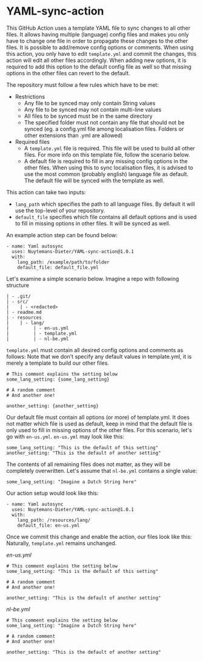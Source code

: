 # YAML-sync-action
This GitHub Action uses a template YAML file to sync changes to all other files.
It allows having multiple (language) config files and makes you only have to change one file in order to propagate these changes to the other files.
It is possible to add/remove config options or comments. When using this action, you only have to edit `template.yml` and commit the changes, this action will edit all other files accordingly. When adding new options, it is required to add this option to the default config file as well so that missing options in the other files can revert to the default. 

The repository must follow a few rules which have to be met:
- Restrictions
  - Any file to be synced may only contain String values
  - Any file to be synced may not contain multi-line values
  - All files to be synced must be in the same directory
  - The specified folder must not contain any file that should not be synced (eg. a config.yml file among localisation files. Folders or other extensions than .yml are allowed)
- Required files
  - A `template.yml` file is required. This file will be used to build all other files. For more info on this template file, follow the scenario below.
  - A default file is required to fill in any missing config options in the other files. When using this to sync localisation files, it is advised to use the most common (probably english) language file as default. The default file will be synced with the template as well. 

This action can take two inputs:
- `lang_path` which specifies the path to all language files. By default it will use the top-level of your repository.
- `default_file` specifies which file contains all default options and is used to fill in missing options in other files. It will be synced as well.

An example action step can be found below:
````
- name: Yaml autosync
  uses: Nuytemans-Dieter/YAML-sync-action@1.0.1
  with:
    lang_path: /example/path/to/folder
    default_file: default_file.yml
````

Let's examine a simple scenario below. Imagine a repo with following structure
````
| - .git/
| - src/
|    | - <redacted>
| - readme.md
| - resources
|    | - lang/
|         | - en-us.yml
|         | - template.yml
|         | - nl-be.yml
````

`template.yml` must contain all desired config options and comments as follows:
Note that we don't specify any default values in template.yml, it is merely a template to build our other files.
````
# This comment explains the setting below
some_lang_setting: {some_lang_setting}

# A random comment
# And another one!

another_setting: {another_setting}
````

Our default file must contain all options (or more) of template.yml. It does not matter which file is used as default, keep in mind that the default file is only used to fill in missing options of the other files. For this scenario, let's go with `en-us.yml`.
`en-us.yml` may look like this:
````
some_lang_setting: "This is the default of this setting"
another_setting: "This is the default of another setting"
````

The contents of all remaining files does not matter, as they will be completely overwritten. Let's assume that `nl-be.yml` contains a single value:
````
some_lang_setting: "Imagine a Dutch String here"
````

Our action setup would look like this:
````
- name: Yaml autosync
  uses: Nuytemans-Dieter/YAML-sync-action@1.0.1
  with:
    lang_path: /resources/lang/
    default_file: en-us.yml
````

Once we commit this change and enable the action, our files look like this:
Naturally, `template.yml` remains unchanged.

*en-us.yml*
````
# This comment explains the setting below
some_lang_setting: "This is the default of this setting"

# A random comment
# And another one!

another_setting: "This is the default of another setting"
````
*nl-be.yml*
````
# This comment explains the setting below
some_lang_setting: "Imagine a Dutch String here"

# A random comment
# And another one!

another_setting: "This is the default of another setting"
````
